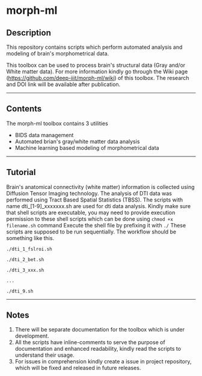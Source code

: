 # morph-ml
## Description

This repository contains scripts which perform automated analysis and modeling of brain's morphometrical data.

This toolbox can be used to process brain's structural data (Gray and/or White matter data). For more information kindly go through the Wiki page (https://github.com/deep-iiit/morph-ml/wiki) of this toolbox. The research and DOI link will be available after publication.

---
## Contents

The morph-ml toolbox contains 3 utilities
- BIDS data management
- Automated brian's gray/white matter data analysis
- Machine learning based modeling of morphometrical data

---

## Tutorial

Brain's anatomical connectivity (white matter) information is collected using Diffusion Tensor Imaging technology. The analysis of DTI data was performed using Tract Based Spatial Statistics (TBSS). The scripts with name dti_[1-9]_xxxxxxx.sh are used for dti data analysis. Kindly make sure that shell scripts are executable, you may need to provide execution permission to these shell scripts which can be done using `chmod +x filename.sh` command
Execute the shell file by prefixing it with `./` These scripts are supposed to be run sequentially. The workflow should be something like this.

```
./dti_1_fslroi.sh

./dti_2_bet.sh

./dti_3_xxx.sh

...

./dti_9.sh
```

---

## Notes

1. There will be separate documentation for the toolbox which is under development.
2. All the scripts have inline-comments to serve the purpose of documentation and enhanced readability, kindly read the scripts to understand their usage.
3. For issues in comprehension kindly create a issue in project repository, which will be fixed and released in future releases.
